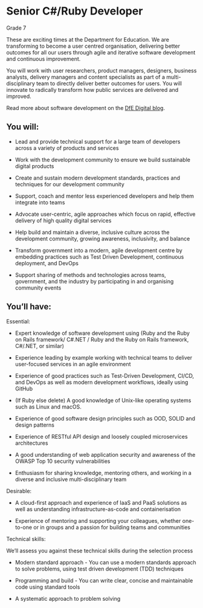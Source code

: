 # Senior C#/Ruby Developer

Grade 7

  

These are exciting times at the Department for Education. We are transforming to become a user centred organisation, delivering better outcomes for all our users through agile and iterative software development and continuous improvement.

  

You will work with user researchers, product managers, designers, business analysts, delivery managers and content specialists as part of a multi-disciplinary team to directly deliver better outcomes for users. You will innovate to radically transform how public services are delivered and improved.

  

Read more about software development on the [DfE Digital blog](https://dfedigital.blog.gov.uk/2020/10/06/software-developers/).

  

## You will:

-   Lead and provide technical support for a large team of developers across a variety of products and services
    

  

-   Work with the development community to ensure we build sustainable digital products
    

  

-   Create and sustain modern development standards, practices and techniques for our development community
    

  

-   Support, coach and mentor less experienced developers and help them integrate into teams
    

  

-   Advocate user-centric, agile approaches which focus on rapid, effective delivery of high quality digital services
    

  

-   Help build and maintain a diverse, inclusive culture across the development community, growing awareness, inclusivity, and balance
    

  

-   Transform government into a modern, agile development centre by embedding practices such as Test Driven Development, continuous deployment, and DevOps
    

  

-   Support sharing of methods and technologies across teams, government, and the industry by participating in and organising community events
    

## You’ll have:

Essential:

  

-   Expert knowledge of software development using (Ruby and the Ruby on Rails framework/ C#.NET / Ruby and the Ruby on Rails framework, C#/.NET, or similar)
    

  

-   Experience leading by example working with technical teams to deliver user-focused services in an agile environment
    

  

-   Experience of good practices such as Test-Driven Development, CI/CD, and DevOps as well as modern development workflows, ideally using GitHub
    

  

-   (If Ruby else delete) A good knowledge of Unix-like operating systems such as Linux and macOS.
    

  

-   Experience of good software design principles such as OOD, SOLID and design patterns
    

  

-   Experience of RESTful API design and loosely coupled microservices architectures
    

  

-   A good understanding of web application security and awareness of the OWASP Top 10 security vulnerabilities
    

  

-   Enthusiasm for sharing knowledge, mentoring others, and working in a diverse and inclusive multi-disciplinary team
    

  
  

Desirable:

  

-   A cloud-first approach and experience of IaaS and PaaS solutions as well as understanding infrastructure-as-code and containerisation
    

  

-   Experience of mentoring and supporting your colleagues, whether one-to-one or in groups and a passion for building teams and communities
    

  
  

Technical skills:

We’ll assess you against these technical skills during the selection process

  

-   Modern standard approach - You can use a modern standards approach to solve problems, using test driven development (TDD) techniques
    

  

-   Programming and build - You can write clear, concise and maintainable code using standard tools
    

  

-   A systematic approach to problem solving